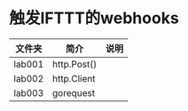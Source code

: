 # 触发IFTTT的webhooks

|文件夹|简介|说明|
|---|---|---|
|lab001|http.Post()||
|lab002|http.Client|
|lab003|gorequest|